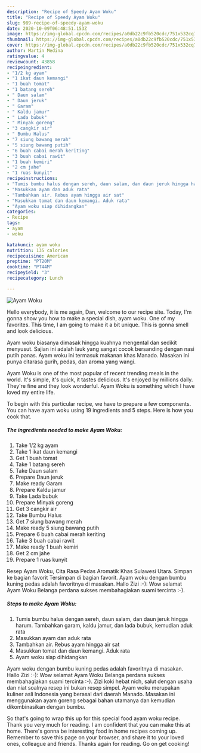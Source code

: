 ```yaml
---
description: "Recipe of Speedy Ayam Woku"
title: "Recipe of Speedy Ayam Woku"
slug: 989-recipe-of-speedy-ayam-woku
date: 2020-10-09T06:48:51.153Z
image: https://img-global.cpcdn.com/recipes/a0db22c9fb520cdc/751x532cq70/ayam-woku-foto-resep-utama.jpg
thumbnail: https://img-global.cpcdn.com/recipes/a0db22c9fb520cdc/751x532cq70/ayam-woku-foto-resep-utama.jpg
cover: https://img-global.cpcdn.com/recipes/a0db22c9fb520cdc/751x532cq70/ayam-woku-foto-resep-utama.jpg
author: Martin Medina
ratingvalue: 4
reviewcount: 43858
recipeingredient:
- "1/2 kg ayam"
- "1 ikat daun kemangi"
- "1 buah tomat"
- "1 batang sereh"
- " Daun salam"
- " Daun jeruk"
- " Garam"
- " Kaldu jamur"
- " Lada bubuk"
- " Minyak goreng"
- "3 cangkir air"
- " Bumbu Halus"
- "7 siung bawang merah"
- "5 siung bawang putih"
- "6 buah cabai merah keriting"
- "3 buah cabai rawit"
- "1 buah kemiri"
- "2 cm jahe"
- "1 ruas kunyit"
recipeinstructions:
- "Tumis bumbu halus dengan sereh, daun salam, dan daun jeruk hingga harum. Tambahkan garam, kaldu jamur, dan lada bubuk, kemudian aduk rata"
- "Masukkan ayam dan aduk rata"
- "Tambahkan air. Rebus ayam hingga air sat"
- "Masukkan tomat dan daun kemangi. Aduk rata"
- "Ayam woku siap dihidangkan"
categories:
- Recipe
tags:
- ayam
- woku

katakunci: ayam woku 
nutrition: 135 calories
recipecuisine: American
preptime: "PT20M"
cooktime: "PT44M"
recipeyield: "3"
recipecategory: Lunch

---
```



![Ayam Woku](https://img-global.cpcdn.com/recipes/a0db22c9fb520cdc/751x532cq70/ayam-woku-foto-resep-utama.jpg)

Hello everybody, it is me again, Dan, welcome to our recipe site. Today, I'm gonna show you how to make a special dish, ayam woku. One of my favorites. This time, I am going to make it a bit unique. This is gonna smell and look delicious.

Ayam woku biasanya dimasak hingga kuahnya mengental dan sedikit menyusut. Sajian ini adalah lauk yang sangat cocok bersanding dengan nasi putih panas. Ayam woku ini termasuk makanan khas Manado. Masakan ini punya citarasa gurih, pedas, dan aroma yang wangi.

Ayam Woku is one of the most popular of recent trending meals in the world. It's simple, it's quick, it tastes delicious. It's enjoyed by millions daily. They're fine and they look wonderful. Ayam Woku is something which I have loved my entire life.


To begin with this particular recipe, we have to prepare a few components. You can have ayam woku using 19 ingredients and 5 steps. Here is how you cook that.

<!--inarticleads1-->

##### The ingredients needed to make Ayam Woku:

1. Take 1/2 kg ayam
1. Take 1 ikat daun kemangi
1. Get 1 buah tomat
1. Take 1 batang sereh
1. Take  Daun salam
1. Prepare  Daun jeruk
1. Make ready  Garam
1. Prepare  Kaldu jamur
1. Take  Lada bubuk
1. Prepare  Minyak goreng
1. Get 3 cangkir air
1. Take  Bumbu Halus
1. Get 7 siung bawang merah
1. Make ready 5 siung bawang putih
1. Prepare 6 buah cabai merah keriting
1. Take 3 buah cabai rawit
1. Make ready 1 buah kemiri
1. Get 2 cm jahe
1. Prepare 1 ruas kunyit


Resep Ayam Woku, Cita Rasa Pedas Aromatik Khas Sulawesi Utara. Simpan ke bagian favorit Tersimpan di bagian favorit. Ayam woku dengan bumbu kuning pedas adalah favoritnya di masakan. Hallo Zizi :-): Wow selamat Ayam Woku Belanga perdana sukses membahagiakan suami tercinta :-). 

<!--inarticleads2-->

##### Steps to make Ayam Woku:

1. Tumis bumbu halus dengan sereh, daun salam, dan daun jeruk hingga harum. Tambahkan garam, kaldu jamur, dan lada bubuk, kemudian aduk rata
1. Masukkan ayam dan aduk rata
1. Tambahkan air. Rebus ayam hingga air sat
1. Masukkan tomat dan daun kemangi. Aduk rata
1. Ayam woku siap dihidangkan


Ayam woku dengan bumbu kuning pedas adalah favoritnya di masakan. Hallo Zizi :-): Wow selamat Ayam Woku Belanga perdana sukses membahagiakan suami tercinta :-). Zizi koki hebat nich, salut dengan usaha dan niat soalnya resep ini bukan resep simpel. Ayam woku merupakan kuliner asli Indonesia yang berasal dari daerah Manado. Masakan ini menggunakan ayam goreng sebagai bahan utamanya dan kemudian dikombinasikan dengan bumbu. 

So that's going to wrap this up for this special food ayam woku recipe. Thank you very much for reading. I am confident that you can make this at home. There's gonna be interesting food in home recipes coming up. Remember to save this page on your browser, and share it to your loved ones, colleague and friends. Thanks again for reading. Go on get cooking!
